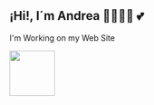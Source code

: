 # <h2> ¡Hi!, I´m Andrea 🙋🏻‍♀️🍒   💕  </h2>
I'm Working on my Web Site

<img src="https://media.giphy.com/media/ehIroUy3HMbSYOzElW/giphy.gif" width="80">
